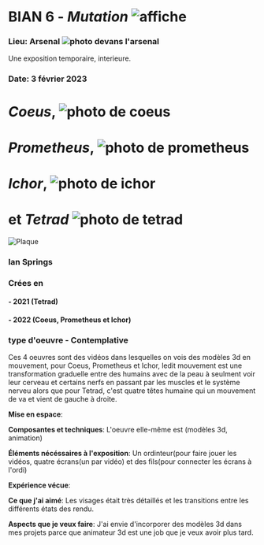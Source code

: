 # BIAN 6 - *Mutation* ![affiche](https://github.com/samesthumain/H23_TIM_inspirations_desmeulesvoyer/blob/main/BIAN/medias/bian_6.jpg)

### Lieu: Arsenal ![photo devans l'arsenal](https://github.com/samesthumain/H23_TIM_inspirations_desmeulesvoyer/blob/main/BIAN/medias/arsenal.png)

Une exposition temporaire, interieure.

### Date: 3 février 2023

# *Coeus*, ![photo de coeus](https://github.com/samesthumain/H23_TIM_inspirations_desmeulesvoyer/blob/main/BIAN/medias/Coeus.jpg)
# *Prometheus*, ![photo de prometheus](https://github.com/samesthumain/H23_TIM_inspirations_desmeulesvoyer/blob/main/BIAN/medias/prometheus.jpg)
# *Ichor*, ![photo de ichor](https://github.com/samesthumain/H23_TIM_inspirations_desmeulesvoyer/blob/main/BIAN/medias/Ichor.jpg)
# et *Tetrad* ![photo de tetrad](https://github.com/samesthumain/H23_TIM_inspirations_desmeulesvoyer/blob/main/BIAN/medias/tetrad.jpg)

![Plaque](https://github.com/samesthumain/H23_TIM_inspirations_desmeulesvoyer/blob/main/BIAN/medias/plaque.jpg)

### **Ian Springs**


### Crées en 
#### - 2021 (Tetrad)
#### - 2022 (Coeus, Prometheus et Ichor)

### type d'oeuvre - Contemplative

Ces 4 oeuvres sont des vidéos dans lesquelles on vois des modèles 3d en mouvement, pour Coeus, Prometheus et Ichor, ledit mouvement est une transformation graduelle entre des humains avec de la peau à seulment voir leur cerveau et certains nerfs en passant par les muscles et le système nerveu alors que pour Tetrad, c'est quatre têtes humaine qui un mouvement de va et vient de gauche à droite.

**Mise en espace**: 

**Composantes et techniques**: L'oeuvre elle-même est (modèles 3d, animation)

**Éléments nécéssaires à l'exposition**: Un ordinteur(pour faire jouer les vidéos, quatre écrans(un par vidéo) et des fils(pour connecter les écrans à l'ordi)

**Expérience vécue**:  

**Ce que j'ai aimé**: Les visages était très détaillés et les transitions entre les différents états des rendu.

**Aspects que je veux faire**: J'ai envie d'incorporer des modèles 3d dans mes projets parce que animateur 3d est une job que je veux avoir plus tard.
